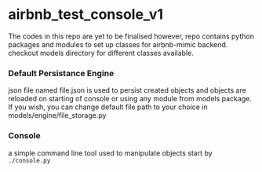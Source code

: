 # airbnb_test_console_v1
The codes in this repo are yet to be finalised
however, repo contains python packages and modules
to set up classes for airbnb-mimic backend.
checkout models directory for different classes
available.
### Default Persistance Engine
json file named file.json is used to persist created
objects and objects are reloaded on starting of 
console or using any module from models package.
If you wish, you can change default file path
to your choice in models/engine/file_storage.py
### Console
a simple command line tool used to manipulate objects
start by ```./console.py```
